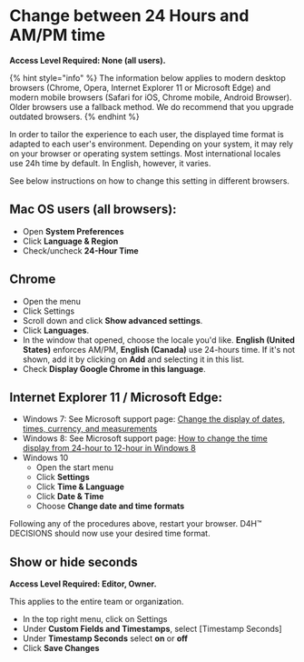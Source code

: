 # Change between 24 Hours and AM/PM time

**Access Level Required: None \(all users\).**

{% hint style="info" %}
The information below applies to modern desktop browsers \(Chrome, Opera, Internet Explorer 11 or Microsoft Edge\) and modern mobile browsers \(Safari for iOS, Chrome mobile, Android Browser\). Older browsers use a fallback method. We do recommend that you upgrade outdated browsers.
{% endhint %}

In order to tailor the experience to each user, the displayed time format is adapted to each user's environment. Depending on your system, it may rely on your browser or operating system settings. Most international locales use 24h time by default. In English, however, it varies.  
  
See below instructions on how to change this setting in different browsers.

## Mac OS users \(all browsers\):

* Open **System Preferences**
* Click **Language & Region**
* Check/uncheck **24-Hour Time**

## Chrome

* Open the menu
* Click Settings
* Scroll down and click **Show advanced settings**.
* Click **Languages**.
* In the window that opened, choose the locale you'd like. **English \(United States\)** enforces AM/PM, **English \(Canada\)** use 24-hours time. If it's not shown, add it by clicking on **Add** and selecting it in this list.
* Check **Display Google Chrome in this language**.

## Internet Explorer 11 / Microsoft Edge:

* Windows 7: See Microsoft support page: [Change the display of dates, times, currency, and measurements](http://windows.microsoft.com/en-ca/windows/change-dates-times-currency-measurements-display#1TC=windows-7)
* Windows 8: See Microsoft support page: [How to change the time display from 24-hour to 12-hour in Windows 8](https://support.microsoft.com/en-ca/kb/2812988)
* Windows 10 
  * Open the start menu
  * Click **Settings**
  * Click **Time & Language**
  * Click **Date & Time**
  * Choose **Change date and time formats**

Following any of the procedures above, restart your browser. D4H™ DECISIONS should now use your desired time format.

## Show or hide seconds

**Access Level Required: Editor, Owner.**  
  
This applies to the entire team or organi**z**ation.

* In the top right menu, click on Settings 
* Under **Custom Fields and Timestamps**, select \[Timestamp Seconds\]
* Under **Timestamp Seconds** select **on** or **off**
* Click **Save Changes**

